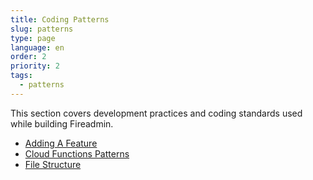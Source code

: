 ```yaml
---
title: Coding Patterns
slug: patterns
type: page
language: en
order: 2
priority: 2
tags:
  - patterns
---
```


This section covers development practices and coding standards used while building Fireadmin.

* [Adding A Feature](/patterns/adding-a-feature)
* [Cloud Functions Patterns](/patterns/cloud-functions)
* [File Structure](/patterns/file-structure)
